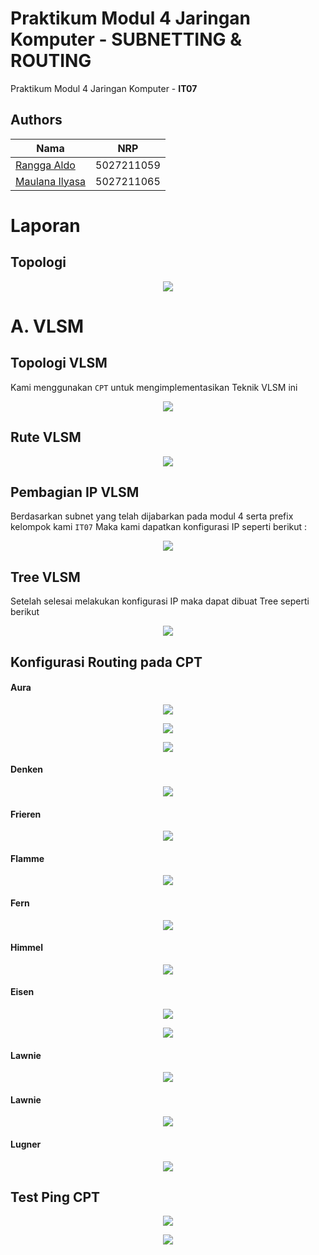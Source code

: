 # Praktikum Modul 4 Jaringan Komputer - SUBNETTING & ROUTING

Praktikum Modul 4 Jaringan Komputer - **IT07**

## Authors

| Nama                                                | NRP        |
| --------------------------------------------------- | ---------- |
| [Rangga Aldo](https://www.github.com/ranggaaldosas) | 5027211059 |
| [Maulana Ilyasa](https://www.github.com/ilyasash)   | 5027211065 |

# Laporan

## Topologi

<p align="center">
    <img src="https://i.ibb.co/GnM5qkt/image.png">

# A. VLSM

## Topologi VLSM

Kami menggunakan `CPT` untuk mengimplementasikan Teknik VLSM ini

<p align="center">
    <img src="https://i.ibb.co/ZJBgvng/vlsm-cpt-modul4.png">

## Rute VLSM

<p align="center">
    <img src="https://i.ibb.co/2nwWjQY/image.png">

## Pembagian IP VLSM

Berdasarkan subnet yang telah dijabarkan pada modul 4 serta prefix kelompok kami `IT07` Maka kami dapatkan konfigurasi IP seperti berikut :

<p align="center">
    <img src="https://i.ibb.co/hs5bt4g/image.png">

## Tree VLSM

Setelah selesai melakukan konfigurasi IP maka dapat dibuat Tree seperti berikut

<p align="center">
    <img src="https://i.ibb.co/yd1R9cf/IT07-VLSM-2.png">

## Konfigurasi Routing pada CPT

#### Aura

<p align="center">
    <img src="https://i.ibb.co/pzBy6xd/Aura1.png">
<p align="center">
    <img src="https://i.ibb.co/hDH3CXp/Aura2.png">
<p align="center">
    <img src="https://i.ibb.co/QF4hTCZ/Aura3.png">

#### Denken

<p align="center">
    <img src="https://i.ibb.co/CvC779H/Denken.png">

#### Frieren

<p align="center">
    <img src="
https://i.ibb.co/NpjkYkJ/Frierien.png">

#### Flamme

<p align="center">
    <img src="
https://i.ibb.co/kyKr20Z/Flamme.png">

#### Fern

<p align="center">
    <img src="
https://i.ibb.co/PCCMkWZ/Fern.png">

#### Himmel

<p align="center">
    <img src="
https://i.ibb.co/mChqm2V/Himmel.png">

#### Eisen

<p align="center">
    <img src="
https://i.ibb.co/262TMrW/Eisen.png">

<p align="center">
    <img src="
https://i.ibb.co/3ScdrkX/Eisen-2.png">

#### Lawnie

<p align="center">
    <img src="
https://i.ibb.co/NrFKV0G/Lawnie.png">

#### Lawnie

<p align="center">
    <img src="
https://i.ibb.co/bN8fTWZ/Linie.png">

#### Lugner

<p align="center">
    <img src="
https://i.ibb.co/sgv2ZjT/Lugner.png">

## Test Ping CPT

<p align="center">
    <img src="https://i.ibb.co/SQQzBcS/Screenshot-8.png">
<p align="center">
    <img src="https://i.ibb.co/jZqNBsd/Screenshot-9.png">
